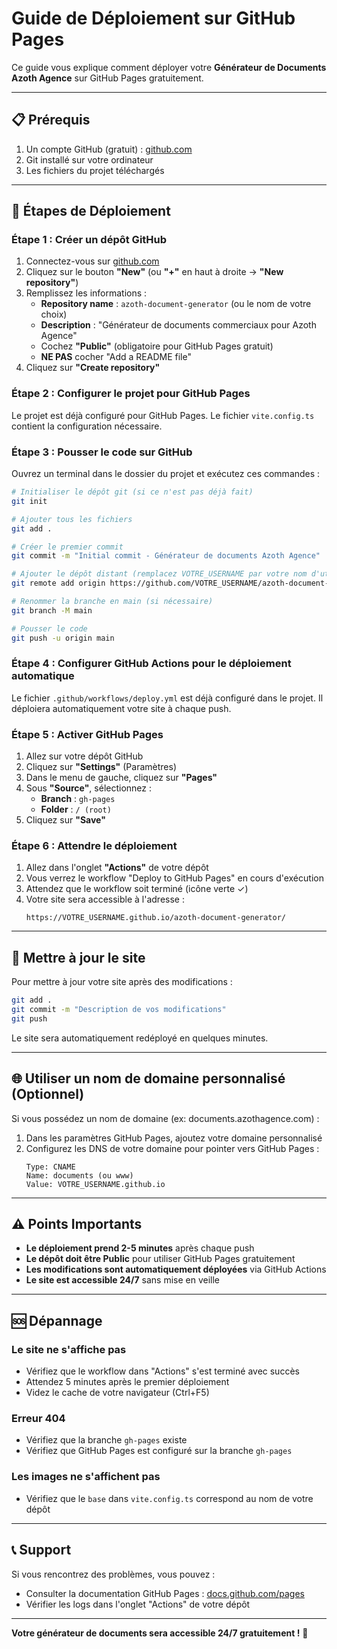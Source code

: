 # Guide de Déploiement sur GitHub Pages

Ce guide vous explique comment déployer votre **Générateur de Documents Azoth Agence** sur GitHub Pages gratuitement.

---

## 📋 Prérequis

1. Un compte GitHub (gratuit) : [github.com](https://github.com)
2. Git installé sur votre ordinateur
3. Les fichiers du projet téléchargés

---

## 🚀 Étapes de Déploiement

### Étape 1 : Créer un dépôt GitHub

1. Connectez-vous sur [github.com](https://github.com)
2. Cliquez sur le bouton **"New"** (ou **"+"** en haut à droite → **"New repository"**)
3. Remplissez les informations :
   - **Repository name** : `azoth-document-generator` (ou le nom de votre choix)
   - **Description** : "Générateur de documents commerciaux pour Azoth Agence"
   - Cochez **"Public"** (obligatoire pour GitHub Pages gratuit)
   - **NE PAS** cocher "Add a README file"
4. Cliquez sur **"Create repository"**

### Étape 2 : Configurer le projet pour GitHub Pages

Le projet est déjà configuré pour GitHub Pages. Le fichier `vite.config.ts` contient la configuration nécessaire.

### Étape 3 : Pousser le code sur GitHub

Ouvrez un terminal dans le dossier du projet et exécutez ces commandes :

```bash
# Initialiser le dépôt git (si ce n'est pas déjà fait)
git init

# Ajouter tous les fichiers
git add .

# Créer le premier commit
git commit -m "Initial commit - Générateur de documents Azoth Agence"

# Ajouter le dépôt distant (remplacez VOTRE_USERNAME par votre nom d'utilisateur GitHub)
git remote add origin https://github.com/VOTRE_USERNAME/azoth-document-generator.git

# Renommer la branche en main (si nécessaire)
git branch -M main

# Pousser le code
git push -u origin main
```

### Étape 4 : Configurer GitHub Actions pour le déploiement automatique

Le fichier `.github/workflows/deploy.yml` est déjà configuré dans le projet. Il déploiera automatiquement votre site à chaque push.

### Étape 5 : Activer GitHub Pages

1. Allez sur votre dépôt GitHub
2. Cliquez sur **"Settings"** (Paramètres)
3. Dans le menu de gauche, cliquez sur **"Pages"**
4. Sous **"Source"**, sélectionnez :
   - **Branch** : `gh-pages`
   - **Folder** : `/ (root)`
5. Cliquez sur **"Save"**

### Étape 6 : Attendre le déploiement

1. Allez dans l'onglet **"Actions"** de votre dépôt
2. Vous verrez le workflow "Deploy to GitHub Pages" en cours d'exécution
3. Attendez que le workflow soit terminé (icône verte ✓)
4. Votre site sera accessible à l'adresse :
   ```
   https://VOTRE_USERNAME.github.io/azoth-document-generator/
   ```

---

## 🔄 Mettre à jour le site

Pour mettre à jour votre site après des modifications :

```bash
git add .
git commit -m "Description de vos modifications"
git push
```

Le site sera automatiquement redéployé en quelques minutes.

---

## 🌐 Utiliser un nom de domaine personnalisé (Optionnel)

Si vous possédez un nom de domaine (ex: documents.azothagence.com) :

1. Dans les paramètres GitHub Pages, ajoutez votre domaine personnalisé
2. Configurez les DNS de votre domaine pour pointer vers GitHub Pages :
   ```
   Type: CNAME
   Name: documents (ou www)
   Value: VOTRE_USERNAME.github.io
   ```

---

## ⚠️ Points Importants

- **Le déploiement prend 2-5 minutes** après chaque push
- **Le dépôt doit être Public** pour utiliser GitHub Pages gratuitement
- **Les modifications sont automatiquement déployées** via GitHub Actions
- **Le site est accessible 24/7** sans mise en veille

---

## 🆘 Dépannage

### Le site ne s'affiche pas
- Vérifiez que le workflow dans "Actions" s'est terminé avec succès
- Attendez 5 minutes après le premier déploiement
- Videz le cache de votre navigateur (Ctrl+F5)

### Erreur 404
- Vérifiez que la branche `gh-pages` existe
- Vérifiez que GitHub Pages est configuré sur la branche `gh-pages`

### Les images ne s'affichent pas
- Vérifiez que le `base` dans `vite.config.ts` correspond au nom de votre dépôt

---

## 📞 Support

Si vous rencontrez des problèmes, vous pouvez :
- Consulter la documentation GitHub Pages : [docs.github.com/pages](https://docs.github.com/pages)
- Vérifier les logs dans l'onglet "Actions" de votre dépôt

---

**Votre générateur de documents sera accessible 24/7 gratuitement !** 🎉


